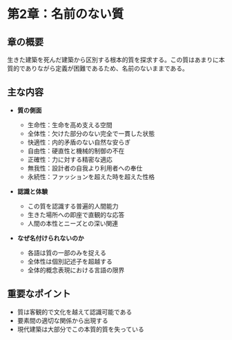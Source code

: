 # 第2章：名前のない質

## 章の概要
生きた建築を死んだ建築から区別する根本的質を探求する。この質はあまりに本質的でありながら定義が困難であるため、名前のないままである。

## 主な内容
- **質の側面**
  - 生命性：生命を高め支える空間
  - 全体性：欠けた部分のない完全で一貫した状態
  - 快適性：内的矛盾のない自然な安らぎ
  - 自由性：硬直性と機械的制御の不在
  - 正確性：力に対する精密な適応
  - 無我性：設計者の自我より利用者への奉仕
  - 永続性：ファッションを超えた時を超えた性格

- **認識と体験**
  - この質を認識する普遍的人間能力
  - 生きた場所への即座で直観的な応答
  - 人間の本性とニーズとの深い関連

- **なぜ名付けられないのか**
  - 各語は質の一部のみを捉える
  - 全体性は個別記述子を超越する
  - 全体的概念表現における言語の限界

## 重要なポイント
- 質は客観的で文化を越えて認識可能である
- 要素間の適切な関係から出現する
- 現代建築は大部分でこの本質的質を失っている
